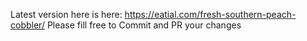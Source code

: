 Latest version here is here:
 https://eatial.com/fresh-southern-peach-cobbler/
 Please fill free to Commit and PR your changes
